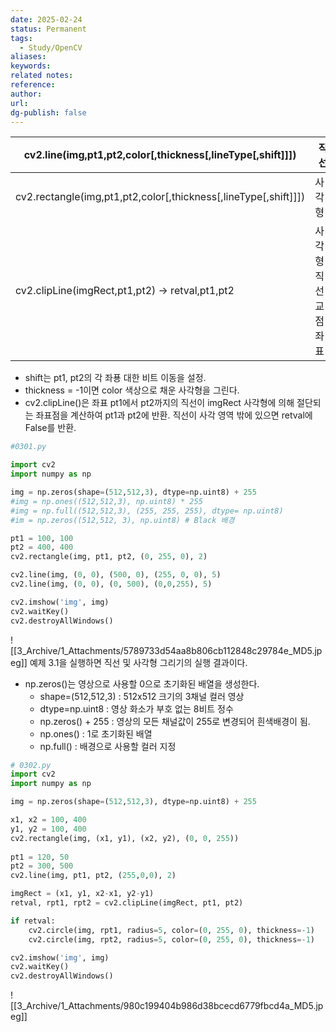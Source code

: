 ```yaml
---
date: 2025-02-24
status: Permanent
tags:
  - Study/OpenCV
aliases: 
keywords: 
related notes: 
reference: 
author: 
url: 
dg-publish: false
---
```


| cv2.line(img,pt1,pt2,color[,thickness[,lineType[,shift]]])      | 직선           |
| --------------------------------------------------------------- | ------------ |
| cv2.rectangle(img,pt1,pt2,color[,thickness[,lineType[,shift]]]) | 사각형          |
| cv2.clipLine(imgRect,pt1,pt2) -> retval,pt1,pt2                 | 사각형-직선 교점 좌표 |
- shift는 pt1, pt2의 각 좌푱 대한 비트 이동을 설정.
- thickness = -1이면 color 색상으로 채운 사각형을 그린다.
- cv2.clipLine()은 좌표 pt1에서 pt2까지의 직선이 imgRect 사각형에 의해 절단되는 좌표점을 계산하여 pt1과 pt2에 반환. 직선이 사각 영역 밖에 있으면 retval에 False를 반환.

```python
#0301.py

import cv2
import numpy as np

img = np.zeros(shape=(512,512,3), dtype=np.uint8) + 255
#img = np.ones((512,512,3), np.uint8) * 255
#img = np.full((512,512,3), (255, 255, 255), dtype= np.uint8)
#im = np.zeros((512,512, 3), np.uint8) # Black 배경

pt1 = 100, 100
pt2 = 400, 400
cv2.rectangle(img, pt1, pt2, (0, 255, 0), 2)

cv2.line(img, (0, 0), (500, 0), (255, 0, 0), 5)
cv2.line(img, (0, 0), (0, 500), (0,0,255), 5)

cv2.imshow('img', img)
cv2.waitKey()
cv2.destroyAllWindows()
```
![[3_Archive/1_Attachments/5789733d54aa8b806cb112848c29784e_MD5.jpeg]]
예제 3.1을 실행하면 직선 및 사각형 그리기의 실행 결과이다.
- np.zeros()는 영상으로 사용할 0으로 초기화된 배열을 생성한다.
	- shape=(512,512,3) : 512x512 크기의 3채널 컬러 영상
	- dtype=np.uint8 : 영상 화소가 부호 없는 8비트 정수
	- np.zeros() + 255 : 영상의 모든 채널값이 255로 변경되어 흰색배경이 됨.
	- np.ones() : 1로 초기화된 배열
	- np.full() : 배경으로 사용할 컬러 지정

```python
# 0302.py
import cv2
import numpy as np

img = np.zeros(shape=(512,512,3), dtype=np.uint8) + 255

x1, x2 = 100, 400
y1, y2 = 100, 400
cv2.rectangle(img, (x1, y1), (x2, y2), (0, 0, 255))
 
pt1 = 120, 50
pt2 = 300, 500
cv2.line(img, pt1, pt2, (255,0,0), 2)

imgRect = (x1, y1, x2-x1, y2-y1)
retval, rpt1, rpt2 = cv2.clipLine(imgRect, pt1, pt2)

if retval:
	cv2.circle(img, rpt1, radius=5, color=(0, 255, 0), thickness=-1)
	cv2.circle(img, rpt2, radius=5, color=(0, 255, 0), thickness=-1)

cv2.imshow('img', img)
cv2.waitKey()
cv2.destroyAllWindows()
```

![[3_Archive/1_Attachments/980c199404b986d38bcecd6779fbcd4a_MD5.jpeg]]